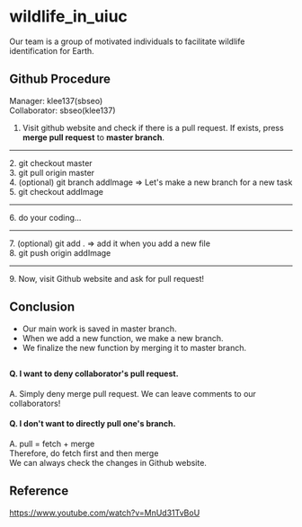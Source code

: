 # wildlife_in_uiuc
Our team is a group of motivated individuals to facilitate wildlife identification for Earth. <br />

## Github Procedure
Manager: klee137(sbseo) <br />
Collaborator: sbseo(klee137) <br />
1. Visit github website and check if there is a pull request. If exists, press __merge pull request__ to __master branch__.
<hr />
2. git checkout master<br />
3. git pull origin master <br />
4. (optional) git branch addImage => Let's make a new branch for a new task <br /> 
5. git checkout addImage
<hr />
6. do your coding... 
<hr />
7. (optional) git add .  => add it when you add a new file<br /> 
8. git push origin addImage
<hr />
9. Now, visit Github website and ask for pull request!
  
## Conclusion
- Our main work is saved in master branch.
- When we add a new function, we make a new branch.
- We finalize the new function by merging it to master branch.

## 
#### Q. I want to deny collaborator's pull request.
A. Simply deny merge pull request. We can leave comments to our collaborators!

#### Q. I don't want to directly pull one's branch. 
A. pull = fetch + merge <br />
Therefore, do fetch first and then merge <br />
We can always check the changes in Github website. 

## Reference
https://www.youtube.com/watch?v=MnUd31TvBoU
